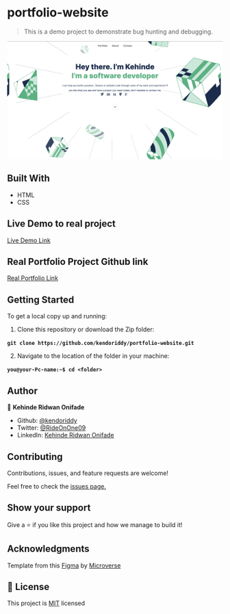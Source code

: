 # portfolio-website

>This is a demo project to demonstrate bug hunting and debugging.

![screenshot](./assets/images/preview.png)

## Built With

- HTML
- CSS

## Live Demo to real project

[Live Demo Link](https://kendoriddy.github.io/portfolio-website/)

## Real Portfolio Project Github link

[Real Portfolio Link](https://github.com/kendoriddy/portfolio-website)

## Getting Started

To get a local copy up and running:

1. Clone this repository or download the Zip folder:

**``git clone https://github.com/kendoriddy/portfolio-website.git``**

2. Navigate to the location of the folder in your machine:

**``you@your-Pc-name:~$ cd <folder>``**

## Author

👤 **Kehinde Ridwan Onifade**

- Github: [@kendoriddy](https://github.com/kendoriddy)
- Twitter: [@RideOnOne09](https://twitter.com/rideonone09)
- LinkedIn: [Kehinde Ridwan Onifade](https://www.linkedin.com/in/kehindeonifade/)

## Contributing

Contributions, issues, and feature requests are welcome!

Feel free to check the [issues page.](https://github.com/kendoriddy/portfolio-website/issues)

## Show your support

Give a ⭐️ if you like this project and how we manage to build it!

## Acknowledgments

Template from this [Figma](https://www.figma.com/file/l7SqJ3ZfkAKih9sFxvWSR4/Microverse-Student-Project-1) by [Microverse](https://bit.ly/MicroverseTN)

## 📝 License

This project is [MIT](./MIT.md) licensed
